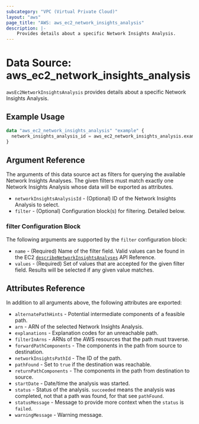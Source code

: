```yaml
---
subcategory: "VPC (Virtual Private Cloud)"
layout: "aws"
page_title: "AWS: aws_ec2_network_insights_analysis"
description: |-
    Provides details about a specific Network Insights Analysis.
---
```


# Data Source: aws_ec2_network_insights_analysis

`awsEc2NetworkInsightsAnalysis` provides details about a specific Network Insights Analysis.

## Example Usage

```terraform
data "aws_ec2_network_insights_analysis" "example" {
  network_insights_analysis_id = aws_ec2_network_insights_analysis.example.id
}
```

## Argument Reference

The arguments of this data source act as filters for querying the available
Network Insights Analyses. The given filters must match exactly one Network Insights Analysis
whose data will be exported as attributes.

* `networkInsightsAnalysisId` - (Optional) ID of the Network Insights Analysis to select.
* `filter` - (Optional) Configuration block(s) for filtering. Detailed below.

### filter Configuration Block

The following arguments are supported by the `filter` configuration block:

* `name` - (Required) Name of the filter field. Valid values can be found in the EC2 [`describeNetworkInsightsAnalyses`](https://docs.aws.amazon.com/AWSEC2/latest/APIReference/API_DescribeNetworkInsightsAnalyses.html) API Reference.
* `values` - (Required) Set of values that are accepted for the given filter field. Results will be selected if any given value matches.

## Attributes Reference

In addition to all arguments above, the following attributes are exported:

* `alternatePathHints` - Potential intermediate components of a feasible path.
* `arn` - ARN of the selected Network Insights Analysis.
* `explanations` - Explanation codes for an unreachable path.
* `filterInArns` - ARNs of the AWS resources that the path must traverse.
* `forwardPathComponents` - The components in the path from source to destination.
* `networkInsightsPathId` - The ID of the path.
* `pathFound` - Set to `true` if the destination was reachable.
* `returnPathComponents` - The components in the path from destination to source.
* `startDate` - Date/time the analysis was started.
* `status` - Status of the analysis. `succeeded` means the analysis was completed, not that a path was found, for that see `pathFound`.
* `statusMessage` - Message to provide more context when the `status` is `failed`.
* `warningMessage` - Warning message.

<!-- cache-key: cdktf-0.17.0-pre.15 input-56159c91965c21fbdc8ca0c6f12ca5f32b05dec8d3bf96c00e582befed10c93b -->

